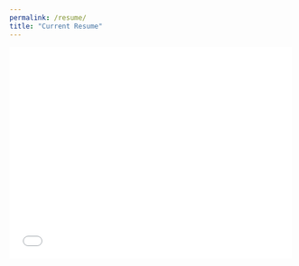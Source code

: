 ```yaml
---
permalink: /resume/
title: "Current Resume"
---
```

<embed src="pdfs/resume_november24.pdf" width="500" height="375" 
 type="application/pdf">

